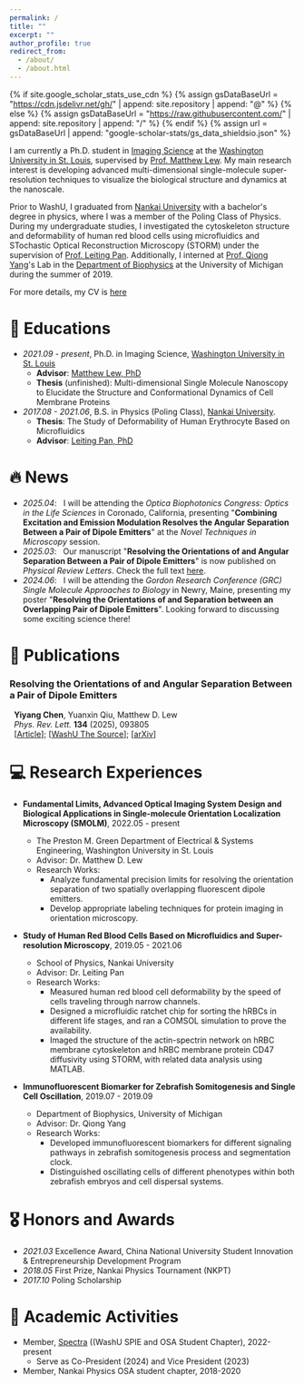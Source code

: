 ```yaml
---
permalink: /
title: ""
excerpt: ""
author_profile: true
redirect_from: 
  - /about/
  - /about.html
---
```


{% if site.google_scholar_stats_use_cdn %}
{% assign gsDataBaseUrl = "https://cdn.jsdelivr.net/gh/" | append: site.repository | append: "@" %}
{% else %}
{% assign gsDataBaseUrl = "https://raw.githubusercontent.com/" | append: site.repository | append: "/" %}
{% endif %}
{% assign url = gsDataBaseUrl | append: "google-scholar-stats/gs_data_shieldsio.json" %}

<span class='anchor' id='about-me'></span>

I am currently a Ph.D. student in [Imaging Science](https://engineering.wustl.edu/academics/programs/imaging-science/index.html) at the [Washington University in St. Louis](https://wustl.edu/), supervised by [Prof. Matthew Lew](https://lewlab.wustl.edu/). My main research interest is developing advanced multi-dimensional single-molecule super-resolution techniques to visualize the biological structure and dynamics at the nanoscale.

Prior to WashU, I graduated from [Nankai University](https://en.nankai.edu.cn/) with a bachelor's degree in physics, where I was a member of the Poling Class of Physics. During my undergraduate studies, I investigated the cytoskeleton structure and deformability of human red blood cells using microfluidics and STochastic Optical Reconstruction Microscopy (STORM) under the supervision of [Prof. Leiting Pan](http://panltlab.org/). Additionally, I interned at [Prof. Qiong Yang](https://websites.umich.edu/~qiongy/)'s Lab in the [Department of Biophysics](https://lsa.umich.edu/biophysics) at the University of Michigan during the summer of 2019.

For more details, my CV is [here](https://github.com/yiyangc1999/yiyangc1999.github.io/blob/main/docs/cv_YiyangCHEN.pdf)

# 📖 Educations
- *2021.09 - present*, Ph.D. in Imaging Science, [Washington University in St. Louis](https://wustl.edu/)
  - **Advisor**: [Matthew Lew, PhD](https://lewlab.wustl.edu/)
  - **Thesis** (unfinished): Multi-dimensional Single Molecule Nanoscopy to Elucidate the Structure and Conformational Dynamics of Cell Membrane Proteins
- *2017.08 - 2021.06*, B.S. in Physics (Poling Class), [Nankai University](https://en.nankai.edu.cn/).
  - **Thesis**: The Study of Deformability of Human Erythrocyte Based on Microfluidics
  - **Advisor**: [Leiting Pan, PhD](http://panltlab.org/)

# 🔥 News
- *2025.04*: &nbsp; I will be attending the *Optica Biophotonics Congress: Optics in the Life Sciences* in Coronado, California, presenting "**Combining Excitation and Emission Modulation Resolves the Angular Separation Between a Pair of Dipole Emitters**" at the *Novel Techniques in Microscopy* session.
- *2025.03*: &nbsp; Our manuscript "**Resolving the Orientations of and Angular Separation Between a Pair of Dipole Emitters**" is now published on *Physical Review Letters*. Check the full text [here](https://journals.aps.org/prl/abstract/10.1103/PhysRevLett.134.093805).
- *2024.06*: &nbsp; I will be attending the *Gordon Research Conference (GRC) Single Molecule Approaches to Biology* in Newry, Maine, presenting my poster "**Resolving the Orientations of and Separation between an Overlapping Pair of Dipole Emitters**". Looking forward to discussing some exciting science there!

# 📝 Publications 
### Resolving the Orientations of and Angular Separation Between a Pair of Dipole Emitters
  &nbsp;&nbsp;**Yiyang Chen**, Yuanxin Qiu, Matthew D. Lew <br />
  &nbsp;&nbsp;*Phys. Rev. Lett.* **134** (2025), 093805 <br />
  &nbsp;&nbsp;[[Article](https://journals.aps.org/prl/abstract/10.1103/PhysRevLett.134.093805)]; [[WashU The Source](https://source.washu.edu/2025/04/in-molecular-imaging-details-matter/)]; [[arXiv](https://arxiv.org/abs/2406.04469)]

# 💻 Research Experiences
- **Fundamental Limits, Advanced Optical Imaging System Design and Biological Applications in Single-molecule Orientation Localization Microscopy (SMOLM)**, 2022.05 - present
  - The Preston M. Green Department of Electrical & Systems Engineering, Washington University in St. Louis
  - Advisor: Dr. Matthew D. Lew
  - Research Works:
    - Analyze fundamental precision limits for resolving the orientation separation of two spatially overlapping fluorescent dipole emitters.
    - Develop appropriate labeling techniques for protein imaging in orientation microscopy.

- **Study of Human Red Blood Cells Based on Microfluidics and Super-resolution Microscopy**, 2019.05 - 2021.06
  - School of Physics, Nankai University
  - Advisor: Dr. Leiting Pan
  - Research Works:
    - Measured human red blood cell deformability by the speed of cells traveling through narrow channels.
    - Designed a microfluidic ratchet chip for sorting the hRBCs in different life stages, and ran a COMSOL simulation to prove the availability.
    - Imaged the structure of the actin-spectrin network on hRBC membrane cytoskeleton and hRBC membrane protein CD47 diffusivity using STORM, with related data analysis using MATLAB.
    
- **Immunofluorescent Biomarker for Zebrafish Somitogenesis and Single Cell Oscillation**, 2019.07 - 2019.09
  - Department of Biophysics, University of Michigan
  - Advisor: Dr. Qiong Yang
  - Research Works:
    - Developed immunofluorescent biomarkers for different signaling pathways in zebrafish somitogenesis process and segmentation clock.
    - Distinguished oscillating cells of different phenotypes within both zebrafish embryos and cell dispersal systems.

# 🎖 Honors and Awards
- *2021.03* Excellence Award,  China National University Student Innovation & Entrepreneurship Development Program
- *2018.05* First Prize, Nankai Physics Tournament (NKPT)
- *2017.10* Poling Scholarship


# 💬 Academic Activities
- Member, [Spectra](https://sites.wustl.edu/spectra/) ((WashU SPIE and OSA Student Chapter), 2022-present
  - Serve as Co-President (2024) and Vice President (2023)
- Member, Nankai Physics OSA student chapter, 2018-2020

